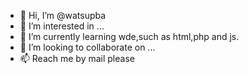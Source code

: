 - 👋 Hi, I’m @watsupba
- 👀 I’m interested in ...
- 🌱 I’m currently learning wde,such as html,php and js.
- 💞️ I’m looking to collaborate on ...
- 📫 Reach me by mail please

<!---
watsupba/watsupba is a ✨ special ✨ repository because its `README.md` (this file) appears on your GitHub profile.
You can click the Preview link to take a look at your changes.
--->
